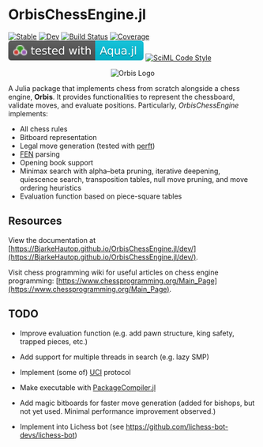 # OrbisChessEngine.jl

[![Stable](https://img.shields.io/badge/docs-stable-blue.svg)](https://BjarkeHautop.github.io/OrbisChessEngine.jl/stable/)
[![Dev](https://img.shields.io/badge/docs-dev-blue.svg)](https://BjarkeHautop.github.io/OrbisChessEngine.jl/dev/)
[![Build Status](https://github.com/BjarkeHautop/OrbisChessEngine.jl/actions/workflows/CI.yml/badge.svg?branch=main)](https://github.com/BjarkeHautop/OrbisChessEngine.jl/actions/workflows/CI.yml?query=branch%3Amain)
[![Coverage](https://codecov.io/gh/BjarkeHautop/OrbisChessEngine.jl/branch/main/graph/badge.svg)](https://codecov.io/gh/BjarkeHautop/OrbisChessEngine.jl)
[![Aqua](https://raw.githubusercontent.com/JuliaTesting/Aqua.jl/master/badge.svg)](https://github.com/JuliaTesting/Aqua.jl)
[![SciML Code Style](https://img.shields.io/static/v1?label=code%20style&message=SciML&color=9558b2&labelColor=389826)](https://github.com/SciML/SciMLStyle)

<p align="center">
  <img src="https://raw.githubusercontent.com/BjarkeHautop/OrbisChessEngine.jl/main/assets/logo.png" alt="Orbis Logo" width="200"/>
</p>

A Julia package that implements chess from scratch alongside a chess engine, **Orbis**. It provides functionalities to represent the chessboard, validate moves, and evaluate positions.
Particularly, *OrbisChessEngine* implements:

- All chess rules
- Bitboard representation
- Legal move generation (tested with [perft](https://www.chessprogramming.org/Perft))
- [FEN](https://en.wikipedia.org/wiki/Forsyth%E2%80%93Edwards_Notation) parsing 
- Opening book support
- Minimax search with alpha–beta pruning, iterative deepening, quiescence search, transposition tables, null move pruning, and move ordering heuristics
- Evaluation function based on piece-square tables

## Resources

View the documentation at [https://BjarkeHautop.github.io/OrbisChessEngine.jl/dev/](https://BjarkeHautop.github.io/OrbisChessEngine.jl/dev/).

Visit chess programming wiki for useful articles on chess engine programming: [https://www.chessprogramming.org/Main_Page](https://www.chessprogramming.org/Main_Page).

## TODO

- Improve evaluation function (e.g. add pawn structure, king safety, trapped pieces, etc.)

- Add support for multiple threads in search (e.g. lazy SMP)

- Implement (some of) [UCI](https://en.wikipedia.org/wiki/Universal_Chess_Interface) protocol

- Make executable with [PackageCompiler.jl](https://julialang.github.io/PackageCompiler.jl/dev/)

- Add magic bitboards for faster move generation (added for bishops, but not yet used. Minimal performance improvement observed.)

- Implement into Lichess bot (see https://github.com/lichess-bot-devs/lichess-bot)